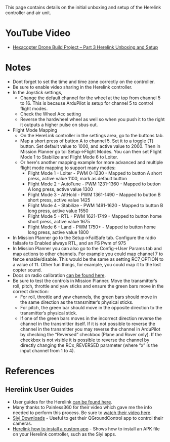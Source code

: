 This page contains details on the initial unboxing and setup of the Herelink controller and air unit.


# YouTube Video
- [Hexacopter Drone Build Project – Part 3 Herelink Unboxing and Setup](https://youtu.be/6hCZ1OqMMvg)

# Notes
- Dont forget to set the time and time zone correctly on the controller.
- Be sure to enable video sharing in the Herelink controller.
- In the Joystick settings, 
  - Change the default channel for the wheel at the top from channel 5 to 16. This is because ArduPilot is setup for channel 5 to control flight modes.
  - Check the Wheel Acc setting
  - Reverse the hardwheel wheel as well so when you push it to the right it outputs a higher pulse on sbus out.
- Flight Mode Mapping
  - On the HereLink controller in the settings area, go to the buttons tab.
  - Map a short press of button A to channel 5. Set it to a toggle (T) button. Set default value to 1000, and active value to 2000. Then in Mission Planner go toi Setup->Flight Modes. You can then set Flight Mode 1 to Stabilize and Flight Mode 6 to Loiter.
  - Or here's another mapping example for more advanced and multiple flight mode mapping to support many modes:
    -  Flight Mode 1 - Loiter - PWM 0-1230 - Mapped to button A short press, active value 1100, mark as default button
    -  Flight Mode 2 - AutoTune - PWM 1231-1360 - Mapped to button A long press, active value 1300
    -  Flight Mode 3 - AltHold - PWM 1361-1490 - Mapped to button B short press, active value 1425
    -  Flight Mode 4 - Stabilize - PWM 1491-1620 - Mapped to button B long press, active value 1550
    -  Flight Mode 5 - RTL - PWM 1621-1749 - Mapped to button home short press, active value 1675
    -  Flight Mode 6 - Land - PWM 1750+ - Mapped to button home long press, active value 1800
- In Mission Planner go to the Setup->FailSafe tab. Configure the radio failsafe to Enabled always RTL, and an FS Pwm of 975
- In Mission Planner you can also go to the Config->User Params tab and map actions to other channels. For example you could map channel 7 to fence enable/disable. This would be the same as setting RC7_OPTION to a value of 11. Other fun things, for example, you could map it to the lost copter sound.
- Docs on radio calibration [can be found here](https://ardupilot.org/copter/docs/common-radio-control-calibration.html).
- Be sure to test the controls in Mission Planner. Move the transmitter’s roll, pitch, throttle and yaw sticks and ensure the green bars move in the correct direction:
  - For roll, throttle and yaw channels, the green bars should move in the same direction as the transmitter’s physical sticks.
  - For pitch, the green bar should move in the opposite direction to the transmitter’s physical stick.
  - If one of the green bars moves in the incorrect direction reverse the channel in the transmitter itself. If it is not possible to reverse the channel in the transmitter you may reverse the channel in ArduPilot by checking the “Reversed” checkbox (Plane and Rover only). If the checkbox is not visible it is possible to reverse the channel by directly changing the RCx_REVERSED parameter (where “x” is the input channel from 1 to 4).
    

# References 
## Herelink User Guides
- User guides for the Herelink [can be found here](https://docs.cubepilot.org/user-guides/herelink/herelink-user-guides).
- Many thanks to Painless360 for their video which gave me the info needed to perform this process. Be sure to [watch their video here](https://www.youtube.com/watch?v=DVPRaErKsn0&t=2167s).
- [Siyi Downloads](https://siyi.biz/en/index.php?id=downloads1&asd=186) - Useful to get their QGroundControl app to control their cameras. 
- [Herelink how to install a custom app](https://www.youtube.com/watch?v=a-cLzYD7HBk&t=56s) - Shows how to install an APK file on your Herelink controller, such as the Siyi apps.